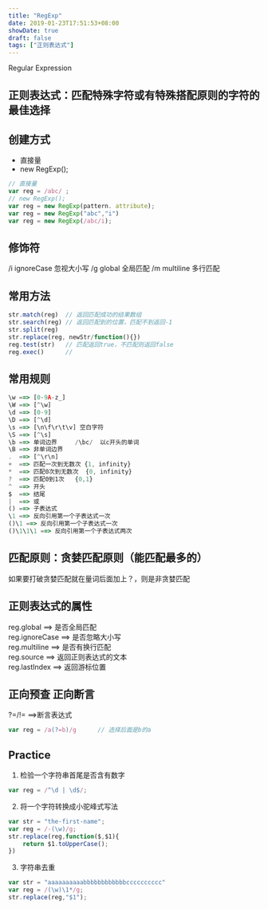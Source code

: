 ```yaml
---
title: "RegExp"
date: 2019-01-23T17:51:53+08:00
showDate: true
draft: false
tags: ["正则表达式"]
---
```

Regular Expression

## 正则表达式：匹配特殊字符或有特殊搭配原则的字符的最佳选择
## 创建方式
* 直接量
* new RegExp();
```js
// 直接量
var reg = /abc/ ;
// new RegExp();
var reg = new RegExp(pattern. attribute);
var reg = new RegExp("abc","i")
var reg = new RegExp(/abc/i);
```
## 修饰符
/i  ignoreCase 忽视大小写
/g  global   全局匹配
/m  multiline   多行匹配  
## 常用方法
```js
str.match(reg)  // 返回匹配成功的结果数组
str.search(reg) // 返回匹配到的位置，匹配不到返回-1
str.split(reg)
str.replace(reg, newStr/function(){})
reg.test(str)   // 匹配返回true，不匹配则返回false
reg.exec()      // 
```
## 常用规则
```js
\w ==> [0-9A-z_]
\W ==> [^\w]
\d ==> [0-9]
\D ==> [^\d]
\s ==> [\n\f\r\t\v] 空白字符
\S ==> [^\s]
\b ==> 单词边界     /\bc/  以c开头的单词
\B ==> 非单词边界
.  ==> [^\r\n]
+  ==> 匹配一次到无数次 {1, infinity}
*  ==> 匹配0次到无数次  {0, infinity}
?  ==> 匹配0到1次   {0,1}
^  ==> 开头
$  ==> 结尾
|  ==> 或
() ==> 子表达式
\1 ==> 反向引用第一个子表达式一次
()\1 ==> 反向引用第一个子表达式一次
()\1\1\1 ==> 反向引用第一个子表达式两次
```
## 匹配原则：贪婪匹配原则（能匹配最多的）
如果要打破贪婪匹配就在量词后面加上？，则是非贪婪匹配
## 正则表达式的属性
reg.global      ==> 是否全局匹配
<br>
reg.ignoreCase  ==> 是否忽略大小写
<br>
reg.multiline   ==> 是否有换行匹配
<br>
reg.source      ==> 返回正则表达式的文本
<br>
reg.lastIndex ==> 返回游标位置
## 正向预查 正向断言
?=/!=   ==>断言表达式
<br>
```js
var reg = /a(?=b)/g      // 选择后面是b的a
```
## Practice
1. 检验一个字符串首尾是否含有数字
```js
var reg = /^\d | \d$/;
```
2. 将一个字符转换成小驼峰式写法
```js
var str = "the-first-name";
var reg = /-(\w)/g;
str.replace(reg,function($,$1){
    return $1.toUpperCase();
})
```
3. 字符串去重
```js
var str = "aaaaaaaaaabbbbbbbbbbbbcccccccccc"
var reg = /(\w)\1*/g;
str.replace(reg,"$1");
```
